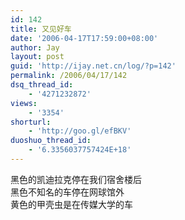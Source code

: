 ```yaml
---
id: 142
title: 又见好车
date: '2006-04-17T17:59:00+08:00'
author: Jay
layout: post
guid: 'http://ijay.net.cn/log/?p=142'
permalink: /2006/04/17/142
dsq_thread_id:
    - '4271232872'
views:
    - '3354'
shorturl:
    - 'http://goo.gl/efBKV'
duoshuo_thread_id:
    - '6.3356037757424E+18'
---
```


<div>黑色的凯迪拉克停在我们宿舍楼后</div>
<div> </div>
<div>黑色不知名的车停在网球馆外</div>
<div> </div>
<div>黄色的甲壳虫是在传媒大学的车</div>